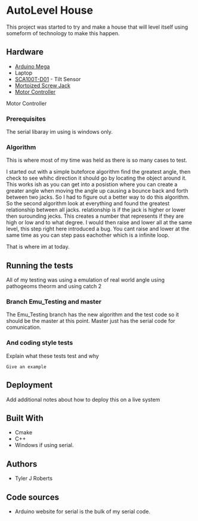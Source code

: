 # AutoLevel House

This project was started to try and make a house that will level itself using someform of technology to make this happen.

## Hardware
* [Arduino Mega](https://store.arduino.cc/arduino-mega-2560-rev3)
* Laptop
* [SCA100T-D01](https://www.murata.com/en-us/products/sensor/guide/sensorguide3/sensorguide/sca100t-d01) - Tilt Sensor
* [Mortoized Screw Jack](https://www.alibaba.com/showroom/motorized-screw-jack.html)
* [Motor Controller](https://www.amazon.com/gp/product/B00PU1EUMI/ref=crt_ewc_title_huc_2?ie=UTF8&psc=1&smid=A10DEFS1051Y1M)


Motor Controller

### Prerequisites

The serial libaray im using is windows only.

### Algorithm

This is where most of my time was held as there is so many cases to test.

I started out with a simple buteforce algorithm find the greatest angle, then check to see whihc direction it should go by locating the object around it.
This works ish as you can get into a posistion where you can create a greater angle when moving the angle up causing a bounce back and forth between two jacks.
So I had to figure out a better way to do this algorithm.
So the second algorithm look at everything and found the greatest relationship between all jacks.
relationship is if the jack is higher or lower then surounding jecks. This creates a number that represents if they are high or low and to what degree.
I would then raise and lower all at the same level, this step right here introduced a bug.
You cant raise and lower at the same time as you can step pass eachother which is a infinite loop.

That is where im at today.

## Running the tests

All of my testing was using a emulation of real world angle using pathogeoms theorm and using catch 2

### Branch Emu_Testing and master

The Emu_Testing branch has the new algorithm and the test code so it should be the master at this point.
Master just has the serial code for comunication.

### And coding style tests

Explain what these tests test and why

```
Give an example
```

## Deployment

Add additional notes about how to deploy this on a live system

## Built With

* Cmake
* C++
* Windows if using serial.

## Authors

* Tyler J Roberts

## Code sources
* Arduino website for serial is the bulk of my serial code.
